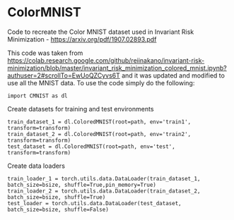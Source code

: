 # ColorMNIST
Code to recreate the Color MNIST dataset used in Invariant Risk Minimization - https://arxiv.org/pdf/1907.02893.pdf

This code was taken from https://colab.research.google.com/github/reiinakano/invariant-risk-minimization/blob/master/invariant_risk_minimization_colored_mnist.ipynb?authuser=2#scrollTo=EwUoQZCyvs6T and it was updated and modified to use all the MNIST data.
To use the code simply do the following:

    import CMNIST as dl

Create datasets for training and test environments

    train_dataset_1 = dl.ColoredMNIST(root=path, env='train1', transform=transform)
    train_dataset_2 = dl.ColoredMNIST(root=path, env='train2', transform=transform)
    test_dataset = dl.ColoredMNIST(root=path, env='test', transform=transform)
    
Create data loaders

    train_loader_1 = torch.utils.data.DataLoader(train_dataset_1, batch_size=bsize, shuffle=True,pin_memory=True)
    train_loader_2 = torch.utils.data.DataLoader(train_dataset_2, batch_size=bsize, shuffle=True)
    test_loader = torch.utils.data.DataLoader(test_dataset, batch_size=bsize, shuffle=False)
